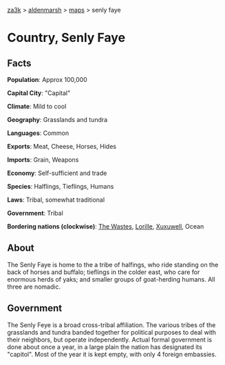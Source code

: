 [za3k](/) > [aldenmarsh](/aldenmarsh/) > [maps](maps) > senly faye

# Country, Senly Faye

## Facts
**Population**: Approx 100,000

**Capital City**: "Capital"

**Climate**: Mild to cool

**Geography**: Grasslands and tundra

**Languages**: Common

**Exports**: Meat, Cheese, Horses, Hides

**Imports**: Grain, Weapons

**Economy**: Self-sufficient and trade

**Species**: Halflings, Tieflings, Humans

**Laws**: Tribal, somewhat traditional

**Government**: Tribal

**Bordering nations (clockwise)**: [The Wastes](wastes), [Lorille](lorille), [Xuxuwell](xuxuwell), Ocean

## About
The Senly Faye is home to the a tribe of halfings, who ride standing on the back of horses and buffalo; tieflings in the colder east, who care for enormous herds of yaks; and smaller groups of goat-herding humans. All three are nomadic.

## Government
The Senly Feye is a broad cross-tribal affiliation. The various tribes of the grasslands and tundra banded together for political purposes to deal with their neighbors, but operate independently. Actual formal government is done about once a year, in a large plain the nation has designated its "capitol". Most of the year it is kept empty, with only 4 foreign embassies.
